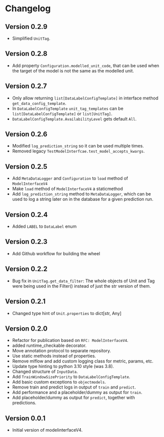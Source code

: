 # Changelog

## Version 0.2.9
- Simplified `UnitTag`.

## Version 0.2.8
- Add property `Configuration.modelled_unit_code`, that can be used when the target of the model is not the same as the modelled unit.

## Version 0.2.7
- Only allow returning `list[DataLabelConfigTemplate]` in interface method `get_data_config_template`.
- In `DataLabelConfigTemplate` `unit_tag_templates` can be `list[DataLabelConfigTemplate]` or `list[UnitTag]`.
- `DataLabelConfigTemplate.AvailabilityLevel` gets default `All`.

## Version 0.2.6
- Modified `log_prediction_string` so it can be used multiple times.
- Removed legacy `TestModelInterfcae.test_model_accepts_kwargs`.

## Version 0.2.5
- Add `MetaDataLogger` and `Configuration` to `load` method of `ModelInterfaceV4`
- Make `load` method of `ModelInterfaceV4` a staticmethod
- Add `log_prediction_string` method to `MetaDataLogger`, which can be used to log a string later on in the database for a given prediction run.

## Version 0.2.4
- Added `LABEL` to `DataLabel` enum

## Version 0.2.3
- Add Github workflow for building the wheel

## Version 0.2.2
- Bug fix in `UnitTag.get_data_filter`: The whole objects of Unit and Tag were being used in the Filter() instead of just the str version of them.

## Version 0.2.1
- Changed type hint of `Unit.properties` to dict[str, Any]

## Version 0.2.0
- Refactor for publication based on `RFC: ModelInterfaceV4`.
- added runtime_checkable decorator.
- Move annotation protocol to separate repository.
- Use static methods instead of properties.
- Remove mlflow and add custom logging class for metric, params, etc.
- Update type hinting to python 3.10 style (was 3.8).
- Changed structure of `InputData`.
- Add `TrainWindowSizePriority` to `DataLabelConfigTemplate`.
- Add basic custom exceptions to `objectmodels`.
- Remove train and predict logs in output of `train` and `predict`.
- Add performance and a placeholder/dummy as output for `train`.
- Add placeholder/dummy as output for `predict`, together with predictions.

## Version 0.0.1
- Initial version of modelinterfaceV4.

